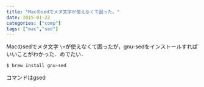 ```yaml
---
title: "Macのsedでメタ文字が使えなくて困った。"
date: 2015-01-22
categories: ["comp"]
tags: ["mac","sed"]
---
```


Macのsedでメタ文字 `\+`が使えなくて困ったが，gnu-sedをインストールすればいいことがわかった．めでたい．
```
$ brew install gnu-sed
```
コマンドはgsed
